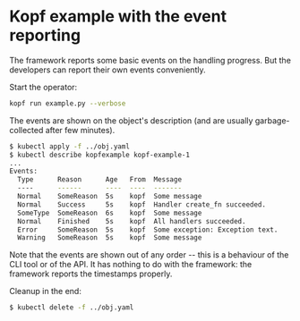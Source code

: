 # Kopf example with the event reporting

The framework reports some basic events on the handling progress.
But the developers can report their own events conveniently.

Start the operator:

```bash
kopf run example.py --verbose
```

The events are shown on the object's description
(and are usually garbage-collected after few minutes).

```bash
$ kubectl apply -f ../obj.yaml
$ kubectl describe kopfexample kopf-example-1
...
Events:
  Type      Reason      Age   From  Message
  ----      ------      ----  ----  -------
  Normal    SomeReason  5s    kopf  Some message
  Normal    Success     5s    kopf  Handler create_fn succeeded.
  SomeType  SomeReason  6s    kopf  Some message
  Normal    Finished    5s    kopf  All handlers succeeded.
  Error     SomeReason  5s    kopf  Some exception: Exception text.
  Warning   SomeReason  5s    kopf  Some message

```

Note that the events are shown out of any order -- this is a behaviour of the CLI tool or of the API.
It has nothing to do with the framework: the framework reports the timestamps properly.

Cleanup in the end:

```bash
$ kubectl delete -f ../obj.yaml
```
